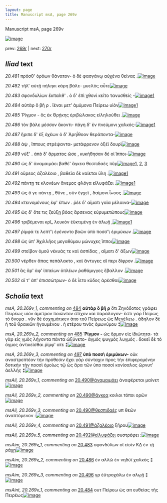 ```yaml
---
layout: page
title: Manuscript msA, page 269v
---
```


Manuscript msA, page 269v

[![image](http://www.homermultitext.org/iipsrv?OBJ=IIP,1.0&FIF=/project/homer/pyramidal/deepzoom/hmt/vaimg/2017a/VA269VN_0771.tif&WID=100&CVT=JPEG)](http://www.homermultitext.org/ict2/?urn=urn:cite2:hmt:vaimg.2017a:VA269VN_0771)

prev:  [269r](../269r/) | next:  [270r](../270r/)

## *Iliad* text

*20.481* <a id="20.481"/> πρόσθ' ὁρόων θάνατον- ὁ δὲ φασγάνῳ αὐχένα θείνας .[![image](http://www.homermultitext.org/iipsrv?OBJ=IIP,1.0&FIF=/project/homer/pyramidal/deepzoom/hmt/vaimg/2017a/VA269VN_0771.tif&RGN=0.4796,0.2202,0.4438,0.02794&WID=1000&CVT=JPEG)](http://www.homermultitext.org/ict2/?urn=urn:cite2:hmt:vaimg.2017a:VA269VN_0771@0.4796,0.2202,0.4438,0.02794)

*20.482* <a id="20.482"/> τῆλ' αὐτῇ πήληκι κάρη βάλε- μυελὸς αὖτε[![image](http://www.homermultitext.org/iipsrv?OBJ=IIP,1.0&FIF=/project/homer/pyramidal/deepzoom/hmt/vaimg/2017a/VA269VN_0771.tif&RGN=0.4797,0.2440,0.3915,0.02531&WID=1000&CVT=JPEG)](http://www.homermultitext.org/ict2/?urn=urn:cite2:hmt:vaimg.2017a:VA269VN_0771@0.4797,0.2440,0.3915,0.02531)

*20.483* <a id="20.483"/> σφονδυλίων ἔκπαλθ' . ὁ δ' ἐπὶ χθονὶ κεῖτο τανυσθεὶς -[![image](http://www.homermultitext.org/iipsrv?OBJ=IIP,1.0&FIF=/project/homer/pyramidal/deepzoom/hmt/vaimg/2017a/VA269VN_0771.tif&RGN=0.4854,0.2596,0.4178,0.02988&WID=1000&CVT=JPEG)](http://www.homermultitext.org/ict2/?urn=urn:cite2:hmt:vaimg.2017a:VA269VN_0771@0.4854,0.2596,0.4178,0.02988)[1](#msAim_20.269v_1)

*20.484* <a id="20.484"/> αὐτὰρ ὃ βῆ ρ . ϊέναι μετ' ἀμύμονα Πείρεω υἱὸν[![image](http://www.homermultitext.org/iipsrv?OBJ=IIP,1.0&FIF=/project/homer/pyramidal/deepzoom/hmt/vaimg/2017a/VA269VN_0771.tif&RGN=0.4620,0.2826,0.4189,0.02448&WID=1000&CVT=JPEG)](http://www.homermultitext.org/ict2/?urn=urn:cite2:hmt:vaimg.2017a:VA269VN_0771@0.4620,0.2826,0.4189,0.02448)[1](#msAint_20.269v_1)

*20.485* <a id="20.485"/> Ῥίγμον - ὃς ἐκ Θρῄκης ἐριβώλακος εἰληλούθει .[![image](http://www.homermultitext.org/iipsrv?OBJ=IIP,1.0&FIF=/project/homer/pyramidal/deepzoom/hmt/vaimg/2017a/VA269VN_0771.tif&RGN=0.4873,0.3019,0.3943,0.02531&WID=1000&CVT=JPEG)](http://www.homermultitext.org/ict2/?urn=urn:cite2:hmt:vaimg.2017a:VA269VN_0771@0.4873,0.3019,0.3943,0.02531)

*20.486* <a id="20.486"/> τὸν βάλε μέσσον ἄκοντι- πάγη δ' ἐν πνεύμονι χαλκός-[![image](http://www.homermultitext.org/iipsrv?OBJ=IIP,1.0&FIF=/project/homer/pyramidal/deepzoom/hmt/vaimg/2017a/VA269VN_0771.tif&RGN=0.4761,0.3203,0.4346,0.02365&WID=1000&CVT=JPEG)](http://www.homermultitext.org/ict2/?urn=urn:cite2:hmt:vaimg.2017a:VA269VN_0771@0.4761,0.3203,0.4346,0.02365)[1](#msAim_20.269v_2)

*20.487* <a id="20.487"/> ἤριπε δ' ἐξ ὀχέων ὁ δ' Ἀρηΐθοον θεράποντα-[![image](http://www.homermultitext.org/iipsrv?OBJ=IIP,1.0&FIF=/project/homer/pyramidal/deepzoom/hmt/vaimg/2017a/VA269VN_0771.tif&RGN=0.4832,0.3386,0.3804,0.02517&WID=1000&CVT=JPEG)](http://www.homermultitext.org/ict2/?urn=urn:cite2:hmt:vaimg.2017a:VA269VN_0771@0.4832,0.3386,0.3804,0.02517)

*20.488* <a id="20.488"/> ἀψ , ἵππους στρέψαντα- μετάφρενον ὀξέϊ δουρὶ[![image](http://www.homermultitext.org/iipsrv?OBJ=IIP,1.0&FIF=/project/homer/pyramidal/deepzoom/hmt/vaimg/2017a/VA269VN_0771.tif&RGN=0.4831,0.3580,0.3898,0.02407&WID=1000&CVT=JPEG)](http://www.homermultitext.org/ict2/?urn=urn:cite2:hmt:vaimg.2017a:VA269VN_0771@0.4831,0.3580,0.3898,0.02407)

*20.489* <a id="20.489"/> νύξ' . ἀπὸ δ' ἅρματος ῶσε , κυκήθησαν δέ οἱ ἵπποι-[![image](http://www.homermultitext.org/iipsrv?OBJ=IIP,1.0&FIF=/project/homer/pyramidal/deepzoom/hmt/vaimg/2017a/VA269VN_0771.tif&RGN=0.4851,0.3757,0.4079,0.03029&WID=1000&CVT=JPEG)](http://www.homermultitext.org/ict2/?urn=urn:cite2:hmt:vaimg.2017a:VA269VN_0771@0.4851,0.3757,0.4079,0.03029)

*20.490* <a id="20.490"/> ὡς δ' ἀναμαιμάει βαθέ' ἄγκεα θεσπιδαὲς πῦρ[![image](http://www.homermultitext.org/iipsrv?OBJ=IIP,1.0&FIF=/project/homer/pyramidal/deepzoom/hmt/vaimg/2017a/VA269VN_0771.tif&RGN=0.4843,0.3974,0.3909,0.02172&WID=1000&CVT=JPEG)](http://www.homermultitext.org/ict2/?urn=urn:cite2:hmt:vaimg.2017a:VA269VN_0771@0.4843,0.3974,0.3909,0.02172)[1](#msAil_20.269v_3), [2](#msAil_20.269v_1), [3](#msAil_20.269v_2)

*20.491* <a id="20.491"/> οὔρεος ἀζαλέοιο , βαθεῖα δὲ καίεται ὕλη .[![image](http://www.homermultitext.org/iipsrv?OBJ=IIP,1.0&FIF=/project/homer/pyramidal/deepzoom/hmt/vaimg/2017a/VA269VN_0771.tif&RGN=0.4836,0.4144,0.3725,0.02849&WID=1000&CVT=JPEG)](http://www.homermultitext.org/ict2/?urn=urn:cite2:hmt:vaimg.2017a:VA269VN_0771@0.4836,0.4144,0.3725,0.02849)[1](#msAil_20.269v_4)

*20.492* <a id="20.492"/> πάντῃ τε κλονέων ἄνεμος φλόγα εἰλυφάζει .[![image](http://www.homermultitext.org/iipsrv?OBJ=IIP,1.0&FIF=/project/homer/pyramidal/deepzoom/hmt/vaimg/2017a/VA269VN_0771.tif&RGN=0.4803,0.4324,0.4035,0.02628&WID=1000&CVT=JPEG)](http://www.homermultitext.org/ict2/?urn=urn:cite2:hmt:vaimg.2017a:VA269VN_0771@0.4803,0.4324,0.4035,0.02628)[1](#msAil_20.269v_5)

*20.493* <a id="20.493"/> ὡς ὅ γε πάντῃ , θῦνε , σὺν ἔγχεϊ , δαίμονι ἶ+σος .[![image](http://www.homermultitext.org/iipsrv?OBJ=IIP,1.0&FIF=/project/homer/pyramidal/deepzoom/hmt/vaimg/2017a/VA269VN_0771.tif&RGN=0.4805,0.4502,0.4007,0.02766&WID=1000&CVT=JPEG)](http://www.homermultitext.org/ict2/?urn=urn:cite2:hmt:vaimg.2017a:VA269VN_0771@0.4805,0.4502,0.4007,0.02766)

*20.494* <a id="20.494"/> κτεινομένους ἐφ' έπων . ῥέε δ' αἵματι γαῖα μέλαινα-[![image](http://www.homermultitext.org/iipsrv?OBJ=IIP,1.0&FIF=/project/homer/pyramidal/deepzoom/hmt/vaimg/2017a/VA269VN_0771.tif&RGN=0.4805,0.4692,0.4309,0.02614&WID=1000&CVT=JPEG)](http://www.homermultitext.org/ict2/?urn=urn:cite2:hmt:vaimg.2017a:VA269VN_0771@0.4805,0.4692,0.4309,0.02614)

*20.495* <a id="20.495"/> ὡς δ' ὅτε τις ζεύξῃ βόας ἄρσενας εὐρυμετώπους[![image](http://www.homermultitext.org/iipsrv?OBJ=IIP,1.0&FIF=/project/homer/pyramidal/deepzoom/hmt/vaimg/2017a/VA269VN_0771.tif&RGN=0.4801,0.4884,0.4368,0.02573&WID=1000&CVT=JPEG)](http://www.homermultitext.org/ict2/?urn=urn:cite2:hmt:vaimg.2017a:VA269VN_0771@0.4801,0.4884,0.4368,0.02573)

*20.496* <a id="20.496"/> τριβέμεναι κρῖ_ λευκὸν ἐϋκτιμένῃ ἐν ἀλωῇ ,[![image](http://www.homermultitext.org/iipsrv?OBJ=IIP,1.0&FIF=/project/homer/pyramidal/deepzoom/hmt/vaimg/2017a/VA269VN_0771.tif&RGN=0.4786,0.5073,0.4182,0.02573&WID=1000&CVT=JPEG)](http://www.homermultitext.org/ict2/?urn=urn:cite2:hmt:vaimg.2017a:VA269VN_0771@0.4786,0.5073,0.4182,0.02573)[1](#msAim_20.269v_3)

*20.497* <a id="20.497"/> ῥίμφά τε λεπτ'\ ἐγένοντο βοῶν ὑπὸ ποσσ'\ ἐριμύκων .[![image](http://www.homermultitext.org/iipsrv?OBJ=IIP,1.0&FIF=/project/homer/pyramidal/deepzoom/hmt/vaimg/2017a/VA269VN_0771.tif&RGN=0.4849,0.5257,0.4272,0.02808&WID=1000&CVT=JPEG)](http://www.homermultitext.org/ict2/?urn=urn:cite2:hmt:vaimg.2017a:VA269VN_0771@0.4849,0.5257,0.4272,0.02808)

*20.498* <a id="20.498"/> ὡς ὑπ' Ἀχιλλῆος μεγαθύμου μώνυχες ἵπποι[![image](http://www.homermultitext.org/iipsrv?OBJ=IIP,1.0&FIF=/project/homer/pyramidal/deepzoom/hmt/vaimg/2017a/VA269VN_0771.tif&RGN=0.4860,0.5451,0.3915,0.02282&WID=1000&CVT=JPEG)](http://www.homermultitext.org/ict2/?urn=urn:cite2:hmt:vaimg.2017a:VA269VN_0771@0.4860,0.5451,0.3915,0.02282)

*20.499* <a id="20.499"/> στεῖβον ὁμοῦ νέκυάς τε καὶ ἀσπίδας , αἵματι δ' ἄξων[![image](http://www.homermultitext.org/iipsrv?OBJ=IIP,1.0&FIF=/project/homer/pyramidal/deepzoom/hmt/vaimg/2017a/VA269VN_0771.tif&RGN=0.4895,0.5562,0.4326,0.03167&WID=1000&CVT=JPEG)](http://www.homermultitext.org/ict2/?urn=urn:cite2:hmt:vaimg.2017a:VA269VN_0771@0.4895,0.5562,0.4326,0.03167)

*20.500* <a id="20.500"/> νέρθεν ἅπας πεπάλακτο , καὶ ἄντυγες αἳ περι δίφρον .[![image](http://www.homermultitext.org/iipsrv?OBJ=IIP,1.0&FIF=/project/homer/pyramidal/deepzoom/hmt/vaimg/2017a/VA269VN_0771.tif&RGN=0.4904,0.5842,0.4331,0.02711&WID=1000&CVT=JPEG)](http://www.homermultitext.org/ict2/?urn=urn:cite2:hmt:vaimg.2017a:VA269VN_0771@0.4904,0.5842,0.4331,0.02711)

*20.501* <a id="20.501"/> ἃς ἄρ' ἀφ' ἱππείων ὁπλέων ῥαθάμιγγες ἔβαλλον .[![image](http://www.homermultitext.org/iipsrv?OBJ=IIP,1.0&FIF=/project/homer/pyramidal/deepzoom/hmt/vaimg/2017a/VA269VN_0771.tif&RGN=0.4943,0.6004,0.4158,0.02794&WID=1000&CVT=JPEG)](http://www.homermultitext.org/ict2/?urn=urn:cite2:hmt:vaimg.2017a:VA269VN_0771@0.4943,0.6004,0.4158,0.02794)

*20.502* <a id="20.502"/> αἵ τ' ἀπ' ἐπισσώτρων- ὁ δὲ ΐετο κῦδος ἀρέσθαι[![image](http://www.homermultitext.org/iipsrv?OBJ=IIP,1.0&FIF=/project/homer/pyramidal/deepzoom/hmt/vaimg/2017a/VA269VN_0771.tif&RGN=0.4978,0.6213,0.4099,0.02227&WID=1000&CVT=JPEG)](http://www.homermultitext.org/ict2/?urn=urn:cite2:hmt:vaimg.2017a:VA269VN_0771@0.4978,0.6213,0.4099,0.02227)

## *Scholia* text

*msA, 20.269v_1, commenting on* [484](#484)  <a id="msA_20.269v_1"/> **αὐτὰρ ὃ βῆ ρ** ὅτι Ζηνόδοτος γράφει Πειρέως υἱὸν ἄμετρον ποιῶντον στίχον καὶ παράλογον- ἔστι γὰρ Πείρως τὸ ὄνομα . νῦν δὲ ἐσχημάτικεν ἀπο τοῦ Πείρεως ὡς Μενέλεω . άδηλον δὲ ἡ τοῦ θραικῶν ἡγουμένου . ἠ ετέρου τινὸς ὁμωνύμου ⁑[![image](http://www.homermultitext.org/iipsrv?OBJ=IIP,1.0&FIF=/project/homer/pyramidal/deepzoom/hmt/vaimg/2017a/VA269VN_0771.tif&RGN=0.2161,0.2707,0.2290,0.09544&WID=1000&CVT=JPEG)](http://www.homermultitext.org/ict2/?urn=urn:cite2:hmt:vaimg.2017a:VA269VN_0771@0.2161,0.2707,0.2290,0.09544)

*msA, 20.269v_2, commenting on* [485](#485)  <a id="msA_20.269v_2"/> **Ῥίγμον -** ὡς ὄρμον εἰς ἰδιώτητα- τὰ γὰρ εἰς γμὸς λήγοντα πάντα ὠξύνετο- ἀγμός ψυγμός λυγμός . δοκεῖ δὲ τὸ ὄγμος ἀντικεῖσθαι ῥίμφ' ατε ⁑[![image](http://www.homermultitext.org/iipsrv?OBJ=IIP,1.0&FIF=/project/homer/pyramidal/deepzoom/hmt/vaimg/2017a/VA269VN_0771.tif&RGN=0.2257,0.3556,0.2237,0.06722&WID=1000&CVT=JPEG)](http://www.homermultitext.org/ict2/?urn=urn:cite2:hmt:vaimg.2017a:VA269VN_0771@0.2257,0.3556,0.2237,0.06722)

*msA, 20.269v_3, commenting on* [497](#497)  <a id="msA_20.269v_3"/> **ὑπὸ ποσσ\ ἐριμύκων-** οὐκ αναστρεπτέον τὴν πρόθεσιν ἔχει γὰρ σύνταχιν προς τὴν ἐπιφερομένην δοτικὴν τὴν ποσσὶ ὁμοίως τῷ ὡς ἄρα τῶν ὑπο ποσσὶ κονίσαλος ὤρνυτ' ἀελλής ⁑[![image](http://www.homermultitext.org/iipsrv?OBJ=IIP,1.0&FIF=/project/homer/pyramidal/deepzoom/hmt/vaimg/2017a/VA269VN_0771.tif&RGN=0.2437,0.7443,0.6560,0.04578&WID=1000&CVT=JPEG)](http://www.homermultitext.org/ict2/?urn=urn:cite2:hmt:vaimg.2017a:VA269VN_0771@0.2437,0.7443,0.6560,0.04578)

*msAil, 20.269v_1, commenting on* [20.490@ἀναμαιμάει](#20.490@ἀναμαιμάει)  <a id="msAil_20.269v_1"/> ἀναφέρεται μαίνετ[![image](http://www.homermultitext.org/iipsrv?OBJ=IIP,1.0&FIF=/project/homer/pyramidal/deepzoom/hmt/vaimg/2017a/VA269VN_0771.tif&RGN=0.5333,0.3947,0.1010,0.01314&WID=1000&CVT=JPEG)](http://www.homermultitext.org/ict2/?urn=urn:cite2:hmt:vaimg.2017a:VA269VN_0771@0.5333,0.3947,0.1010,0.01314)

*msAil, 20.269v_2, commenting on* [20.490@ἄγκεα](#20.490@ἄγκεα)  <a id="msAil_20.269v_2"/> κοιλοι τόποι ορῶν[![image](http://www.homermultitext.org/iipsrv?OBJ=IIP,1.0&FIF=/project/homer/pyramidal/deepzoom/hmt/vaimg/2017a/VA269VN_0771.tif&RGN=0.7281,0.3925,0.06595,0.01079&WID=1000&CVT=JPEG)](http://www.homermultitext.org/ict2/?urn=urn:cite2:hmt:vaimg.2017a:VA269VN_0771@0.7281,0.3925,0.06595,0.01079)

*msAil, 20.269v_3, commenting on* [20.490@θεσπιδαὲς](#20.490@θεσπιδαὲς)  <a id="msAil_20.269v_3"/> υπ θεῶν ἀναπτόμενον :[![image](http://www.homermultitext.org/iipsrv?OBJ=IIP,1.0&FIF=/project/homer/pyramidal/deepzoom/hmt/vaimg/2017a/VA269VN_0771.tif&RGN=0.7924,0.3920,0.09856,0.01245&WID=1000&CVT=JPEG)](http://www.homermultitext.org/ict2/?urn=urn:cite2:hmt:vaimg.2017a:VA269VN_0771@0.7924,0.3920,0.09856,0.01245)

*msAil, 20.269v_4, commenting on* [20.491@ἀζαλέοιο](#20.491@ἀζαλέοιο)  <a id="msAil_20.269v_4"/> ξῆρου[![image](http://www.homermultitext.org/iipsrv?OBJ=IIP,1.0&FIF=/project/homer/pyramidal/deepzoom/hmt/vaimg/2017a/VA269VN_0771.tif&RGN=0.5794,0.4145,0.03500,0.009405&WID=1000&CVT=JPEG)](http://www.homermultitext.org/ict2/?urn=urn:cite2:hmt:vaimg.2017a:VA269VN_0771@0.5794,0.4145,0.03500,0.009405)

*msAil, 20.269v_5, commenting on* [20.492@εἰλυφάζει](#20.492@εἰλυφάζει)  <a id="msAil_20.269v_5"/> συστρέφει :[![image](http://www.homermultitext.org/iipsrv?OBJ=IIP,1.0&FIF=/project/homer/pyramidal/deepzoom/hmt/vaimg/2017a/VA269VN_0771.tif&RGN=0.8252,0.4234,0.05380,0.01300&WID=1000&CVT=JPEG)](http://www.homermultitext.org/ict2/?urn=urn:cite2:hmt:vaimg.2017a:VA269VN_0771@0.8252,0.4234,0.05380,0.01300)

*msAim, 20.269v_1, commenting on* [20.483](#20.483)  <a id="msAim_20.269v_1"/> σφονδύλων οἳ εἰσὶν ΚΔ ἐν τῇ ράχῃ[![image](http://www.homermultitext.org/iipsrv?OBJ=IIP,1.0&FIF=/project/homer/pyramidal/deepzoom/hmt/vaimg/2017a/VA269VN_0771.tif&RGN=0.4562,0.2600,0.1490,0.01604&WID=1000&CVT=JPEG)](http://www.homermultitext.org/ict2/?urn=urn:cite2:hmt:vaimg.2017a:VA269VN_0771@0.4562,0.2600,0.1490,0.01604)

*msAim, 20.269v_2, commenting on* [20.486](#20.486)  <a id="msAim_20.269v_2"/> ἐν αλλῶ ἐν νηδύϊ χαλκὸς ⁑[![image](http://www.homermultitext.org/iipsrv?OBJ=IIP,1.0&FIF=/project/homer/pyramidal/deepzoom/hmt/vaimg/2017a/VA269VN_0771.tif&RGN=0.4410,0.3155,0.04569,0.03859&WID=1000&CVT=JPEG)](http://www.homermultitext.org/ict2/?urn=urn:cite2:hmt:vaimg.2017a:VA269VN_0771@0.4410,0.3155,0.04569,0.03859)

*msAim, 20.269v_3, commenting on* [20.496](#20.496)  <a id="msAim_20.269v_3"/> γρ ἐϋτροχάλω ἐν αλῳῇ ⁑[![image](http://www.homermultitext.org/iipsrv?OBJ=IIP,1.0&FIF=/project/homer/pyramidal/deepzoom/hmt/vaimg/2017a/VA269VN_0771.tif&RGN=0.4339,0.5089,0.05472,0.04454&WID=1000&CVT=JPEG)](http://www.homermultitext.org/ict2/?urn=urn:cite2:hmt:vaimg.2017a:VA269VN_0771@0.4339,0.5089,0.05472,0.04454)

*msAint, 20.269v_1, commenting on* [20.484](#20.484)  <a id="msAint_20.269v_1"/> ουτ Πείρεω ὡς απ ευθείας τῆς Πειρέως[![image](http://www.homermultitext.org/iipsrv?OBJ=IIP,1.0&FIF=/project/homer/pyramidal/deepzoom/hmt/vaimg/2017a/VA269VN_0771.tif&RGN=0.8710,0.2718,0.07074,0.04537&WID=1000&CVT=JPEG)](http://www.homermultitext.org/ict2/?urn=urn:cite2:hmt:vaimg.2017a:VA269VN_0771@0.8710,0.2718,0.07074,0.04537)